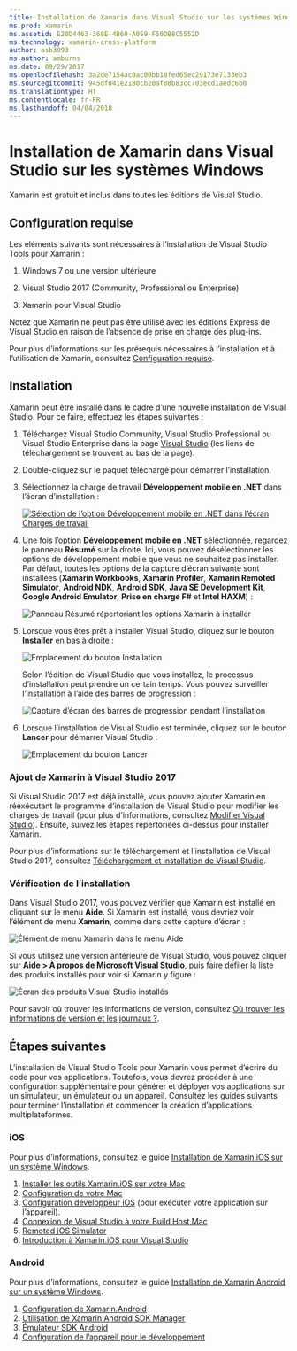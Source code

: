 ```yaml
---
title: Installation de Xamarin dans Visual Studio sur les systèmes Windows
ms.prod: xamarin
ms.assetid: E20D4463-368E-4B60-A059-F50DB8C5552D
ms.technology: xamarin-cross-platform
author: asb3993
ms.author: amburns
ms.date: 09/29/2017
ms.openlocfilehash: 3a2de7154ac0ac00bb18fed65ec29173e7133eb3
ms.sourcegitcommit: 945df041e2180cb20af08b83cc703ecd1aedc6b0
ms.translationtype: HT
ms.contentlocale: fr-FR
ms.lasthandoff: 04/04/2018
---
```

# <a name="installing-xamarin-in-visual-studio-on-windows"></a>Installation de Xamarin dans Visual Studio sur les systèmes Windows

Xamarin est gratuit et inclus dans toutes les éditions de Visual Studio.

<a name="requirements" />

## <a name="requirements"></a>Configuration requise

Les éléments suivants sont nécessaires à l’installation de Visual Studio Tools pour Xamarin :

1. Windows 7 ou une version ultérieure

2. Visual Studio 2017 (Community, Professional ou Enterprise)

3. Xamarin pour Visual Studio

Notez que Xamarin ne peut pas être utilisé avec les éditions Express de Visual Studio en raison de l’absence de prise en charge des plug-ins.

Pour plus d’informations sur les prérequis nécessaires à l’installation et à l’utilisation de Xamarin, consultez [Configuration requise](~/cross-platform/get-started/requirements.md).


<a name="installation" />

## <a name="installation"></a>Installation

Xamarin peut être installé dans le cadre d’une nouvelle installation de Visual Studio.
Pour ce faire, effectuez les étapes suivantes :

1. Téléchargez Visual Studio Community, Visual Studio Professional ou Visual Studio Enterprise dans la page [Visual Studio](https://www.visualstudio.com/vs/) (les liens de téléchargement se trouvent au bas de la page).

2. Double-cliquez sur le paquet téléchargé pour démarrer l’installation.

3. Sélectionnez la charge de travail **Développement mobile en .NET** dans l’écran d’installation : 

    [![Sélection de l’option Développement mobile en .NET dans l’écran Charges de travail](windows-images/01-mobile-dev-workload-sml.png)](windows-images/01-mobile-dev-workload.png#lightbox)

4. Une fois l’option **Développement mobile en .NET** sélectionnée, regardez le panneau **Résumé** sur la droite. Ici, vous pouvez désélectionner les options de développement mobile que vous ne souhaitez pas installer. Par défaut, toutes les options de la capture d’écran suivante sont installées (**Xamarin Workbooks**, **Xamarin Profiler**, **Xamarin Remoted Simulator**, **Android NDK**, **Android SDK**, **Java SE Development Kit**, **Google Android Emulator**, **Prise en charge F#** et **Intel HAXM**) :

    ![Panneau Résumé répertoriant les options Xamarin à installer](windows-images/02-summary.png)

5. Lorsque vous êtes prêt à installer Visual Studio, cliquez sur le bouton **Installer** en bas à droite :

    ![Emplacement du bouton Installation](windows-images/03-click-install.png)

   Selon l’édition de Visual Studio que vous installez, le processus d’installation peut prendre un certain temps. Vous pouvez surveiller l’installation à l’aide des barres de progression :

    ![Capture d’écran des barres de progression pendant l’installation](windows-images/04-progress-bars.png)

6. Lorsque l’installation de Visual Studio est terminée, cliquez sur le bouton **Lancer** pour démarrer Visual Studio :

    ![Emplacement du bouton Lancer](windows-images/05-launch.png)


<a name="vs2017" />

### <a name="adding-xamarin-to-visual-studio-2017"></a>Ajout de Xamarin à Visual Studio 2017

Si Visual Studio 2017 est déjà installé, vous pouvez ajouter Xamarin en réexécutant le programme d’installation de Visual Studio pour modifier les charges de travail (pour plus d’informations, consultez [Modifier Visual Studio](https://docs.microsoft.com/visualstudio/install/modify-visual-studio)). Ensuite, suivez les étapes répertoriées ci-dessus pour installer Xamarin.

Pour plus d’informations sur le téléchargement et l’installation de Visual Studio 2017, consultez [Téléchargement et installation de Visual Studio](https://docs.microsoft.com/visualstudio/install/install-visual-studio).


### <a name="verifying-installation"></a>Vérification de l’installation

Dans Visual Studio 2017, vous pouvez vérifier que Xamarin est installé en cliquant sur le menu **Aide**. Si Xamarin est installé, vous devriez voir l’élément de menu **Xamarin**, comme dans cette capture d’écran :

![Élément de menu Xamarin dans le menu Aide](windows-images/12-xamarin-menu-item.png)

Si vous utilisez une version antérieure de Visual Studio, vous pouvez cliquer sur **Aide > À propos de Microsoft Visual Studio**, puis faire défiler la liste des produits installés pour voir si Xamarin y figure :

![Écran des produits Visual Studio installés](windows-images/13-xamarin-is-installed.png)

Pour savoir où trouver les informations de version, consultez [Où trouver les informations de version et les journaux ?](~/cross-platform/troubleshooting/questions/version-logs.md).

<a name="nextsteps" />

## <a name="next-steps"></a>Étapes suivantes

L’installation de Visual Studio Tools pour Xamarin vous permet d’écrire du code pour vos applications. Toutefois, vous devrez procéder à une configuration supplémentaire pour générer et déployer vos applications sur un simulateur, un émulateur ou un appareil. Consultez les guides suivants pour terminer l’installation et commencer la création d’applications multiplateformes.

### <a name="ios"></a>iOS

Pour plus d’informations, consultez le guide [Installation de Xamarin.iOS sur un système Windows](~/ios/get-started/installation/windows/index.md). 

1. [Installer les outils Xamarin.iOS sur votre Mac](~/ios/get-started/installation/windows/index.md#installation)
2. [Configuration de votre Mac](~/ios/get-started/installation/windows/index.md#configuration)
3. [Configuration développeur iOS](~/ios/get-started/installation/windows/index.md#developersetup) (pour exécuter votre application sur l’appareil).
4. [Connexion de Visual Studio à votre Build Host Mac](~/ios/get-started/installation/windows/index.md#connectingtomac)
5. [Remoted iOS Simulator](~/tools/ios-simulator.md)
6. [Introduction à Xamarin.iOS pour Visual Studio](~/ios/get-started/installation/windows/introduction-to-xamarin-ios-for-visual-studio.md)

### <a name="android"></a>Android

Pour plus d’informations, consultez le guide [Installation de Xamarin.Android sur un système Windows](~/android/get-started/installation/windows.md).

1. [Configuration de Xamarin.Android](~/android/get-started/installation/windows.md#configuration)
2. [Utilisation de Xamarin Android SDK Manager](~/android/get-started/installation/android-sdk.md?ide=vs)
3. [Émulateur SDK Android](~/android/get-started/installation/android-emulator/index.md)
4. [Configuration de l’appareil pour le développement](~/android/get-started/installation/set-up-device-for-development.md)
